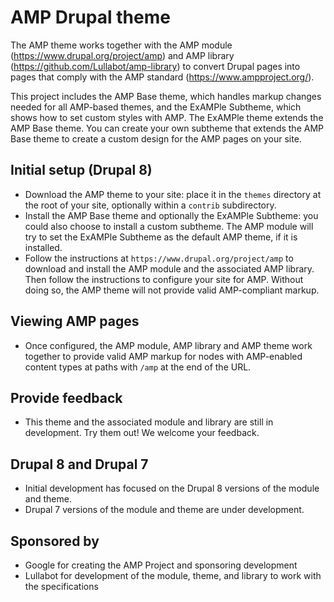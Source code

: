 # AMP Drupal theme

The AMP theme works together with the AMP module
(https://www.drupal.org/project/amp) and AMP library
(https://github.com/Lullabot/amp-library) to convert Drupal pages into pages
that comply with the AMP standard (https://www.ampproject.org/).

This project includes the AMP Base theme, which handles markup changes needed
for all AMP-based themes, and the ExAMPle Subtheme, which shows how to set
custom styles with AMP. The ExAMPle theme extends the AMP Base theme.
You can create your own subtheme that extends the AMP Base theme to create a
custom design for the AMP pages on your site.

## Initial setup (Drupal 8)
- Download the AMP theme to your site: place it in the `themes` directory at the
  root of your site, optionally within a  `contrib` subdirectory.
- Install the AMP Base theme and optionally the ExAMPle Subtheme: you could also
  choose to install a custom subtheme. The AMP module will try to set the
  ExAMPle Subtheme as the default AMP theme, if it is installed.
- Follow the instructions at `https://www.drupal.org/project/amp` to download
  and install the AMP module and the associated AMP library. Then follow the
  instructions to configure your site for AMP. Without doing so, the AMP theme
  will not provide valid AMP-compliant markup.

## Viewing AMP pages
- Once configured, the AMP module, AMP library and AMP theme work together to
  provide valid AMP markup for nodes with AMP-enabled content types at paths with
  `/amp` at the end of the URL.

## Provide feedback
- This theme and the associated module and library are still in development.
  Try them out! We welcome your feedback.

## Drupal 8 and Drupal 7
- Initial development has focused on the Drupal 8 versions of the module and
  theme.
- Drupal 7 versions of the module and theme are under development.

## Sponsored by
- Google for creating the AMP Project and sponsoring development
- Lullabot for development of the module, theme, and library to work with the
  specifications
